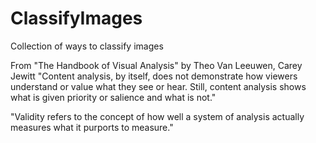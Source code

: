 # ClassifyImages
Collection of ways to classify images

From "The Handbook of Visual Analysis" by Theo Van Leeuwen, Carey Jewitt
"Content analysis, by itself, does not demonstrate how viewers understand or value what they see or hear.
Still, content analysis shows what is given priority or salience and what is not."

"Validity refers to the concept of how well a system of analysis actually measures what it purports to measure."
